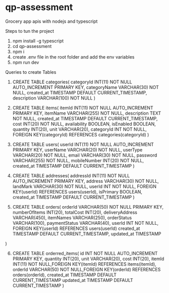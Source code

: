 # qp-assessment
Grocery app apis with nodejs and typescript

Steps to tun the project
1. npm install -g typescript
2. cd qp-assessment
3. npm i
4. create .env file in the root folder and add the env variables
4. npm run dev

Queries to create Tables
1. CREATE TABLE categories(
	categoryId INT(11) NOT NULL AUTO_INCREMENT PRIMARY KEY,
	categoryName VARCHAR(30) NOT NULL,
	created_at TIMESTAMP DEFAULT CURRENT_TIMESTAMP,
	description VARCHAR(100) NOT NULL
)

2. CREATE TABLE items(
    itemId INT(11) NOT NULL AUTO_INCREMENT PRIMARY KEY,
    itemName VARCHAR(255) NOT NULL,
    description TEXT NOT NULL,
    created_at TIMESTAMP DEFAULT CURRENT_TIMESTAMP,
	cost INT(20) NOT NULL,
	availability BOOLEAN,
	isEnabled BOOLEAN,
	quantity INT(20),
	unit VARCHAR(20),
	categoryId INT NOT NULL, FOREIGN KEY(categoryId) REFERENCES categories(categoryId)
)


3. CREATE TABLE users(
    userId INT(11) NOT NULL AUTO_INCREMENT PRIMARY KEY,
    userName VARCHAR(20) NOT NULL,
    userType VARCHAR(20) NOT NULL,
    email VARCHAR(30) NOT NULL,
    password VARCHAR(255) NOT NULL,
	mobileNumber INT(20) NOT NULL,
    created_at TIMESTAMP DEFAULT CURRENT_TIMESTAMP
)

4. CREATE TABLE addresses(
addressId INT(11) NOT NULL AUTO_INCREMENT PRIMARY KEY,
address VARCHAR(30) NOT NULL,
landMark VARCHAR(30) NOT NULL,
userId INT NOT NULL, FOREIGN KEY(userId) REFERENCES users(userId),
isPrimary BOOLEAN,
created_at TIMESTAMP DEFAULT CURRENT_TIMESTAMP
)

5. CREATE TABLE orders(
    orderId VARCHAR(50) NOT NULL PRIMARY KEY,
    numberOfItems INT(20),
    totalCost INT(20),
    deliveryAddress VARCHAR(450),
    itemNames VARCHAR(250),
    orderStatus VARCHAR(100),
	paymentStatus VARCHAR(40),
    userId INT NOT NULL, FOREIGN KEY(userId) REFERENCES users(userId)
    created_at TIMESTAMP DEFAULT CURRENT_TIMESTAMP,
	updated_at TIMESTAMP
	
)

6. CREATE TABLE  orderred_items( 
  id INT NOT NULL AUTO_INCREMENT PRIMARY KEY,
 quantity INT(20), 
 unit VARCHAR(20), 
 cost INT(20), 
 itemId INT(11) NOT NULL,FOREIGN KEY(itemId) REFERENCES items(itemId), 
 orderId VARCHAR(50) NOT NULL,FOREIGN KEY(orderId) REFERENCES orders(orderId),
 created_at TIMESTAMP DEFAULT CURRENT_TIMESTAMP 
 updated_at TIMESTAMP DEFAULT CURRENT_TIMESTAMP
)

